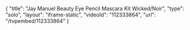 {
    "title": "Jay Manuel Beauty Eye Pencil   Mascara Kit  Wicked\/Noir",
    "type": "solo",
    "layout": "iframe-static",
    "videoId": "112333864",
    "url": "\/tvpembed\/112333864"
}